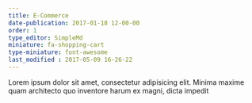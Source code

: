 ```yaml
---
title: E-Commerce
date-publication: 2017-01-18 12-00-00
order: 1
type_editor: SimpleMd
miniature: fa-shopping-cart
type-miniature: font-awesome
last_modified : 2017-05-09 16-26-22
---
```

Lorem ipsum dolor sit amet, consectetur adipisicing elit. Minima maxime quam architecto quo inventore harum ex magni, dicta impedit